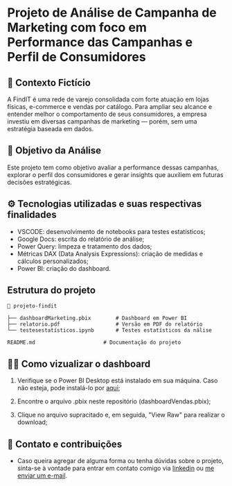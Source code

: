 # Projeto de Análise de Campanha de Marketing com foco em Performance das Campanhas e Perfil de Consumidores

## 🧠 Contexto Fictício
A FindIT é uma rede de varejo consolidada com forte atuação em lojas físicas, e-commerce e vendas por catálogo. Para ampliar seu alcance e entender melhor o comportamento de seus consumidores, a empresa investiu em diversas campanhas de marketing — porém, sem uma estratégia baseada em dados.

## 🎯 Objetivo da Análise

Este projeto tem como objetivo avaliar a performance dessas campanhas, explorar o perfil dos consumidores e gerar insights que auxiliem em futuras decisões estratégicas.


## ⚙️ Tecnologias utilizadas e suas respectivas finalidades

* VSCODE: desenvolvimento de notebooks para testes estatísticos;
* Google Docs: escrita do relatório de análise;
* Power Query: limpeza e tratamento dos dados;
* Métricas DAX (Data Analysis Expressions): criação de medidas e cálculos personalizados;
* Power BI: criação do dashboard.

## Estrutura do projeto
```
📂 projeto-findit

├── dashboardMarketing.pbix        # Dashboard em Power BI
├── relatorio.pdf                  # Versão em PDF do relatório
└── testesestatísticos.ipynb       # Testes estatísticos da nálise 

README.md                      # Documentação do projeto
```

## 👩‍💻 Como vizualizar o dashboard

   1. Verifique se o Power BI Desktop está instalado em sua máquina. Caso não esteja, pode instalá-lo por [aqui](https://www.microsoft.com/pt-br/power-platform/products/power-bi/desktop);

   2. Encontre o arquivo .pbix neste repositório (dashboardVendas.pbix);

   3. Clique no arquivo supracitado e, em seguida, "View Raw" para realizar o download;

## 👥 Contato e contribuições

* Caso queira agregar de alguma forma ou tenha dúvidas sobre o projeto, sinta-se à vontade para entrar em contato comigo via [linkedin](https://www.linkedin.com/in/medeiroscecilia22/) ou [me enviar um e-mail](https://mail.google.com/mail/?view=cm&to=cms5@cesar.school&su=Olá%20Cecília&body=Quero%20falar%20sobre%20seu%20projeto!).
